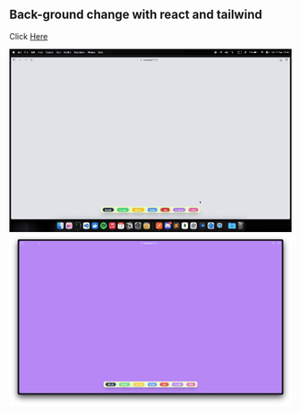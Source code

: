 ## Back-ground change with react and tailwind

Click [Here](https://youtu.be/eo0Fj72lmsc)

![img](./src/public/demo.gif)
![img](./src/public/demo.png)
